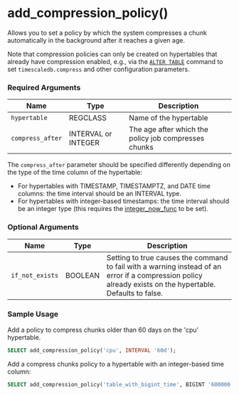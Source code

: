 # add_compression_policy() <tag type="community" content="community" />
Allows you to set a policy by which the system compresses a chunk
automatically in the background after it reaches a given age.

Note that compression policies can only be created on hypertables that already
have compression enabled, e.g., via the [`ALTER TABLE`][compression_alter-table] command
to set `timescaledb.compress` and other configuration parameters.

### Required Arguments

|Name|Type|Description|
|---|---|---|
| `hypertable` |REGCLASS| Name of the hypertable|
| `compress_after` | INTERVAL or INTEGER | The age after which the policy job compresses chunks|

The `compress_after` parameter should be specified differently depending on the type of the time column of the hypertable:
- For hypertables with TIMESTAMP, TIMESTAMPTZ, and DATE time columns: the time interval should be an INTERVAL type.
- For hypertables with integer-based timestamps: the time interval should be an integer type (this requires
the [integer_now_func][set_integer_now_func] to be set).

### Optional Arguments

|Name|Type|Description|
|---|---|---|
| `if_not_exists` | BOOLEAN | Setting to true causes the command to fail with a warning instead of an error if a compression policy already exists on the hypertable. Defaults to false.|

### Sample Usage
Add a policy to compress chunks older than 60 days on the 'cpu' hypertable.

``` sql
SELECT add_compression_policy('cpu', INTERVAL '60d');
```

Add a compress chunks policy to a hypertable with an integer-based time column:

``` sql
SELECT add_compression_policy('table_with_bigint_time', BIGINT '600000');
```


[compression_alter-table]: /api/:currentVersion:/compression/alter_table_compression/
[set_integer_now_func]: /hypertable/set_integer_now_func
